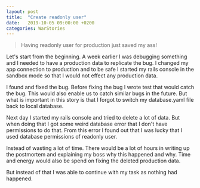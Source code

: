 ```yaml
---
layout: post
title:  "Create readonly user"
date:   2019-10-05 09:00:00 +0200
categories: WarStories
---
```


> Having readonly user for production just saved my ass!

Let's start from the beginning. A week earlier I was debugging something and I needed to have a production data to replicate the bug. I changed my app connection to production and to be safe I started my rails console in the sandbox mode so that I would not effect any production data.

I found and fixed the bug. Before fixing the bug I wrote test that would catch the bug. This would also enable us to catch similar bugs in the future. But what is important in this story is that I forgot to switch my database.yaml file back to local database.

Next day I started my rails console and tried to delete a lot of data. But when doing that I got some weird database error that I don't have permissions to do that. From this error I found out that I was lucky that I used database permissions of readonly user.

Instead of wasting a lot of time. There would be a lot of hours in writing up the postmortem and explaining my boss why this happened and why. Time and energy would also be spend on fixing the deleted production data.

But instead of that I was able to continue with my task as nothing had happened.
